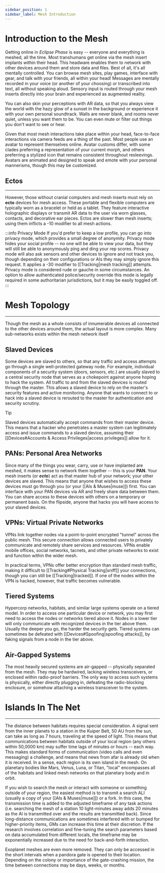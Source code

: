 ```yaml
---
sidebar_position: 1
sidebar_label: Mesh Introduction
---
```


# Introduction to the Mesh
Getting online in *Eclipse Phase* is easy -- everyone and everything is meshed, all the time.  Most transhumans get online via the mesh insert implants within their head.  This headware enables them to network with other devices around them and store data and files.  Best of all, it's all mentally controlled.  You can browse mesh sites, play games, interface with gear, and talk with your friends, all within your head!  Messages are mentally recorded in your voice (or another of your choosing) or transcribed into text, all without speaking aloud.  Sensory input is routed through your mesh inserts directly into your brain and experienced as augmented reality.

You can also skin your perceptions with AR data, so that you always view the world with the hazy glow of a sunset in the background or experience it with your own personal soundtrack.  Walls are never blank, and rooms never quiet, unless you want them to be.  You can even mute or filter out things you don't want to see or hear.

Given that most mesh interactions take place within your head, face-to-face interactions via camera feeds are a thing of the past.  Most people use an avatar to represent themselves online.  Avatar customs differ, with some clades preferring a representation of your current morph, and others preferring a stylized icon that remains consistent throughout resleevings.  Avatars are animated and designed to speak and emote with your personal mannerisms, though this may be customized.

## Ectos
---
However, those without cranial computers and mesh inserts must rely on **ecto** devices for mesh access.  These portable and flexible computers are typically worn as a bracelet or held as a tablet.  They feature interactive holographic displays or transmit AR data to the user via worn glasses, contacts, and decorative ear pieces.  Ectos are slower than mesh inserts; using them inflicts a -10 modifier to all mesh actions.

:::info Privacy Mode
If you'd prefer to keep a low profile, you can go into privacy mode, which provides a small degree of anonymity.  Privacy mode hides your social profile -- no one will be able to view your data, but they will still be able to anonymously ping and ding your rep scores.  Privacy mode will also ask sensors and other devices to ignore and not track you, though depending on their configurations or AIs they may simply ignore this request.  It applies a -30 modifier to [[Tracking|mesh tracking]] attempts.  Privacy mode is considered rude or gauche in some circumstances.  An option to allow authenticated police/security override this mode is legally required in some authoritarian jurisdictions, but it may be easily toggled off.
:::

# Mesh Topology
---
Though the mesh as a whole consists of innumerable devices all connected to the other devices around them, the actual layout is more complex.  Many sub-networks exists within the mesh network itself


## Slaved Devices
Some devices are slaved to others, so that any traffic and access attempts go through a single well-protected gateway node.  For example, individual components of a security system (doors, sensors, etc.) are usually slaved to a central security node that serves as a chokepoint against anyone hoping to hack the system.  All traffic to and from the slaved devices is routed through the master.  This allows a slaved device to rely on the master's security features and active monitoring.  Anyone that wants to connect to or hack into a slaved device is rerouted to the master for authentication and security scrutiny.

> [!tip]
>Slaved devices automatically accept commands from their master device.  This means that a hacker who penetrates a master system can legitimately access and issue commands to a slaved device, assuming their [[Devices#Accounts & Access Privileges|access privileges]] allow for it.


## PANs: Personal Area Networks
Since many of the things you wear, carry, use or have implanted are meshed, it makes sense to network them together -- this is your **PAN**. Your mesh inserts (or ***ecto***) act as that master hub of your network; your other devices are slaved.  This means that anyone that wishes to access these devices must go through you (or your [[AIs & Muses|muse]]) first.  You can interface with your PAN devices via AR and freely share data between them.  You can share access to these devices with others on a temporary or permanent basis.  On the flipside, anyone that hacks you will have access to your slaved devices.

## VPNs: Virtual Private Networks
VPNs link together nodes via a point-to-point encrypted "tunnel" across the public mesh.  This secure connection allows connected users to privately communicate and remotely share services and resources.  VPNs enable mobile offices, social networks, tacnets, and other private networks to exist and function within the wider mesh.  

In practical terms, VPNs offer better encryption than standard mesh traffic, making it difficult to [[Tracking#Physical Tracking|sniff]] your connections, though you can still be [[Tracking|tracked]].  If one of the nodes within the VPN is hacked, however, that traffic becomes vulnerable.

## Tiered Systems
Hypercorp networks, habitats, and similar large systems operate on a tiered model.  In order to access one particular device or network, you may first need to access the nodes or networks tiered above it.  Nodes in a lower tier will only communicate with recognized devices in the tier above them.  Usually the deeper you go, the harder the security gets.  Tiered systems can sometimes be defeated with [[Devices#Spoofing|spoofing attacks]], by faking signals from a node in the tier above.
## Air-Gapped Systems
The most heavily secured systems are air-gapped -- physically separated from the mesh.  They may be hardwired, lacking wireless transceivers, or enclosed within radio-proof barriers.  The only way to access such systems is physically, either directly plugging in, defeating the radio-blocking enclosure, or somehow attaching a wireless transceiver to the system.

# Islands In The Net
---
The distance between habitats requires special consideration.  A signal sent from the inner planets to a station in the Kuiper Belt, 50 AU from the sun, can take as long as 7 hours, traveling at the speed of light.  This means that communications between habitats outside of your local region (any others within 50,0000 km) may suffer time lags of minutes or hours -- each way.  This makes standard forms of communication (video calls and even messaging) a challenge, and means that news from afar is already old when it is received.  In a sense, each region is its own island in the mesh.  On planetary bodies like Mars, Venus, Luna, or Titan, "local" encompasses all of the habitats and linked mesh networks on that planetary body and in orbit.

If you wish to search the mesh or interact with someone or something outside of your region, the easiest method is to transmit a search ALI (usually a copy of your [[AIs & Muses|muse]]) or a fork.  In this case, the transmission time is added to the adjusted timeframe of any task actions (i.e. searching the mesh of a station 10 light-minutes away adds 20 minutes as the AI is transmitted over and the results are transmitted back).  Since long-distance communications are sometimes interfered with or bumped for higher-priority items, GMs can increase this time at their discretion.  If the research involves correlation and fine-tuning the search parameters based on data accumulated from different locals, the timeframe may be exponentially increased due to the need for back-and-forth interaction.

Exoplanet meshes are even more removed.  They can only be accessed in the short intervals when a pandora gate is opened to their location.  Depending on the colony or importance of the gate-crashing mission, the time between connections may be days, weeks, or months.
